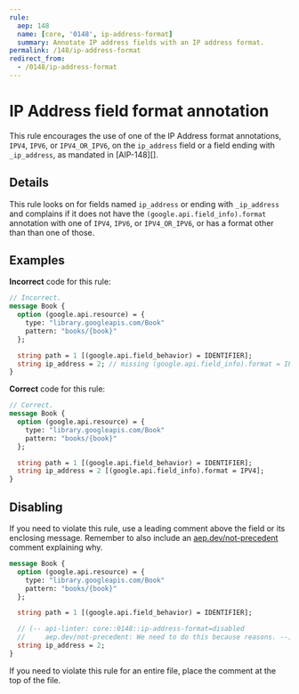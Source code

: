 ```yaml
---
rule:
  aep: 148
  name: [core, '0148', ip-address-format]
  summary: Annotate IP address fields with an IP address format.
permalink: /148/ip-address-format
redirect_from:
  - /0148/ip-address-format
---
```


# IP Address field format annotation

This rule encourages the use of one of the IP Address format annotations,
`IPV4`, `IPV6`, or `IPV4_OR_IPV6`, on the `ip_address` field or a field ending
with `_ip_address`, as mandated in [AIP-148][].

## Details

This rule looks on for fields named `ip_address` or ending with `_ip_address`
and complains if it does not have the `(google.api.field_info).format`
annotation with one of `IPV4`, `IPV6`, or `IPV4_OR_IPV6`, or has a format other
than than one of those.

## Examples

**Incorrect** code for this rule:

```proto
// Incorrect.
message Book {
  option (google.api.resource) = {
    type: "library.googleapis.com/Book"
    pattern: "books/{book}"
  };

  string path = 1 [(google.api.field_behavior) = IDENTIFIER];
  string ip_address = 2; // missing (google.api.field_info).format = IPV4
}
```

**Correct** code for this rule:

```proto
// Correct.
message Book {
  option (google.api.resource) = {
    type: "library.googleapis.com/Book"
    pattern: "books/{book}"
  };

  string path = 1 [(google.api.field_behavior) = IDENTIFIER];
  string ip_address = 2 [(google.api.field_info).format = IPV4];
}
```

## Disabling

If you need to violate this rule, use a leading comment above the field or its
enclosing message. Remember to also include an [aep.dev/not-precedent][]
comment explaining why.

```proto
message Book {
  option (google.api.resource) = {
    type: "library.googleapis.com/Book"
    pattern: "books/{book}"
  };

  string path = 1 [(google.api.field_behavior) = IDENTIFIER];

  // (-- api-linter: core::0148::ip-address-format=disabled
  //     aep.dev/not-precedent: We need to do this because reasons. --)
  string ip_address = 2;
}
```

If you need to violate this rule for an entire file, place the comment at the
top of the file.

[aep-148]: https://aep.dev/148
[aep.dev/not-precedent]: https://aep.dev/not-precedent